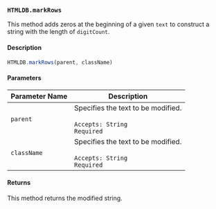 ### `HTMLDB.markRows`

This method adds zeros at the beginning of a given `text` to construct a string with the length of `digitCount`.

#### Description

```javascript
HTMLDB.markRows(parent, className)
```

#### Parameters

| Parameter Name             | Description                               |
| -------------------------- | ----------------------------------------- |
| `parent` | Specifies the text to be modified.<br><br>`Accepts: String`<br>`Required` |
| `className` | Specifies the text to be modified.<br><br>`Accepts: String`<br>`Required` |

#### Returns

This method returns the modified string.
